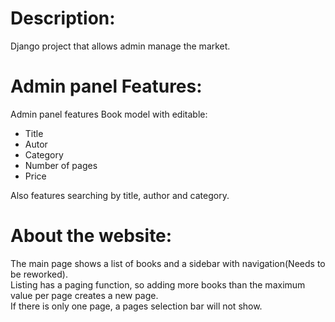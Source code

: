 # Description:
  Django project that allows admin manage the market.

# Admin panel Features:
  Admin panel features Book model with editable:
  - Title
  - Autor
  - Category
  - Number of pages
  - Price

Also features searching by title, author and category.


# About the website:
The main page shows a list of books and a sidebar with navigation(Needs to be reworked). </br>
Listing has a paging function, so adding  more books than the maximum value per page creates a new page. </br>
If there is only one page, a pages selection bar will not show. </br>
